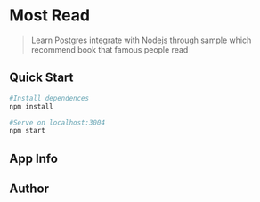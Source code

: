 # Most Read
> Learn Postgres integrate with Nodejs through sample which recommend book that famous people read

## Quick Start
```bash
#Install dependences
npm install

#Serve on localhost:3004
npm start
```

## App Info

## Author
